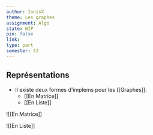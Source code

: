 ```yaml
---
author: IonisX
theme: Les graphes
assignment: Algo
state: WIP
pin: false
link: 
type: part
semester: S3
---
```

## Représentations
+ Il existe deux formes d'implems pour les [[Graphes]]:
	+ [[En Matrice]]
	+ [[En Liste]]

![[En Matrice]]

![[En Liste]]